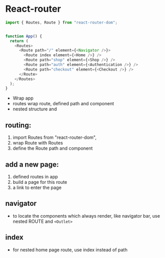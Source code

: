 # React-router
```js
import { Routes, Route } from "react-router-dom";


function App() {
  return (
    <Routes>
      <Route path="/" element={<Navigator />}>
        <Route index element={<Home />} />
        <Route path="shop" element={<Shop />} />
        <Route path="auth" element={<Authentication />} />
        <Route path="checkout" element={<Checkout />} />
      </Route>
    </Routes>
  );
}

```
- Wrap app
- routes wrap route, defined path and component
- nested structure and <outlet>

## routing: 
1. import Routes from "react-router-dom",
2. wrap Route with Routes  
3. define the Route path and component

## add a new page:
1. defined routes in app 
2. build a page for this route
3. a link to enter the page 

## navigator
- to locate the components which always render,
like navigator bar, use nested ROUTE and `<Outlet>` 

## index
- for nested home page route, use index instead of path 
